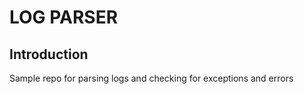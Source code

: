# LOG PARSER

## Introduction

Sample repo for parsing logs and checking for exceptions and errors

